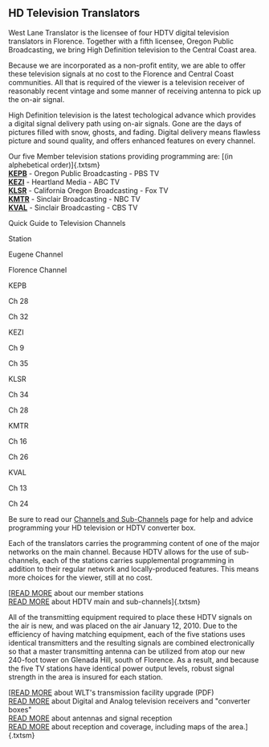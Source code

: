 
HD Television Translators
-------------------------

West Lane Translator is the licensee of four HDTV digital television
translators in Florence. Together with a fifth licensee, Oregon Public
Broadcasting, we bring High Definition television to the Central Coast
area.

Because we are incorporated as a non-profit entity, we are able to offer
these television signals at no cost to the Florence and Central Coast
communities. All that is required of the viewer is a television receiver
of reasonably recent vintage and some manner of receiving antenna to
pick up the on-air signal.

High Definition television is the latest techological advance which
provides a digital signal delivery path using on-air signals. Gone are
the days of pictures filled with snow, ghosts, and fading. Digital
delivery means flawless picture and sound quality, and offers enhanced
features on every channel.

Our five Member television stations providing programming are: [(in
alphebetical order)]{.txtsm}\
[**KEPB**](http://www.westlanetv.org/HDTV/Stations#kepb) - Oregon Public
Broadcasting - PBS TV\
[**KEZI**](http://www.westlanetv.org/HDTV/Stations#kezi) - Heartland
Media - ABC TV\
[**KLSR**](http://www.westlanetv.org/HDTV/Stations#klsr) - California
Oregon Broadcasting - Fox TV\
[**KMTR**](http://www.westlanetv.org/HDTV/Stations#kmtr) - Sinclair
Broadcasting - NBC TV\
[**KVAL**](http://www.westlanetv.org/HDTV/Stations#kval) - Sinclair
Broadcasting - CBS TV

Quick Guide to Television Channels

<div>

Station

</div>

Eugene Channel

Florence Channel

KEPB

Ch 28

Ch 32

KEZI

Ch 9

Ch 35

KLSR

Ch 34

Ch 28

KMTR

Ch 16

Ch 26

KVAL

Ch 13

Ch 24

Be sure to read our [Channels and
Sub-Channels](http://www.westlanetv.org/HDTV/Channels) page for help and
advice programming your HD television or HDTV converter box.

Each of the translators carries the programming content of one of the
major networks on the main channel. Because HDTV allows for the use of
sub-channels, each of the stations carries supplemental programming in
addition to their regular network and locally-produced features. This
means more choices for the viewer, still at no cost.

[[READ MORE](http://www.westlanetv.org/HDTV/Stations) about our member
stations\
[READ MORE](http://www.westlanetv.org/HDTV/Channels) about HDTV main and
sub-channels]{.txtsm}

All of the transmitting equipment required to place these HDTV signals
on the air is new, and was placed on the air January 12, 2010. Due to
the efficiency of having matching equipment, each of the five stations
uses identical transmitters and the resulting signals are combined
electronically so that a master transmitting antenna can be utilized
from atop our new 240-foot tower on Glenada Hill, south of Florence. As
a result, and because the five TV stations have identical power output
levels, robust signal strength in the area is insured for each station.

[[READ MORE](http://www.westlanetv.org/Siuslaw_News_01-16-2010.pdf)
about WLT\'s transmission facility upgrade (PDF)\
[READ MORE](http://www.westlanetv.org/HDTV/Receivers) about Digital and
Analog television receivers and \"converter boxes\"\
[READ MORE](http://www.westlanetv.org/HDTV/Antennas) about antennas and
signal reception\
[READ MORE](http://www.westlanetv.org/HDTV/Coverage) about reception and
coverage, including maps of the area.]{.txtsm}



